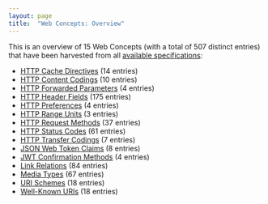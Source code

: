 ```yaml
---
layout: page
title:  "Web Concepts: Overview"
---
```


This is an overview of 15 Web Concepts (with a total of 507 distinct entries) that have been harvested from all [available specifications](/specs):

* [HTTP Cache Directives](http-cache-directives) (14 entries)
* [HTTP Content Codings](http-content-codings) (10 entries)
* [HTTP Forwarded Parameters](http-forwarded-parameters) (4 entries)
* [HTTP Header Fields](http-headers) (175 entries)
* [HTTP Preferences](http-preferences) (4 entries)
* [HTTP Range Units](http-range-units) (3 entries)
* [HTTP Request Methods](http-methods) (37 entries)
* [HTTP Status Codes](http-status-codes) (61 entries)
* [HTTP Transfer Codings](http-transfer-codings) (7 entries)
* [JSON Web Token Claims](jwt-claims) (8 entries)
* [JWT Confirmation Methods](jwt-confirmation-methods) (4 entries)
* [Link Relations](link-relations) (84 entries)
* [Media Types](media-types) (67 entries)
* [URI Schemes](uri-schemes) (18 entries)
* [Well-Known URIs](well-known-uris) (18 entries)
